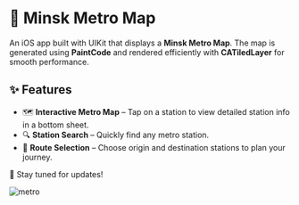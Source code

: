 # 📍 Minsk Metro Map  

An iOS app built with UIKit that displays a **Minsk Metro Map**. The map is generated using **PaintCode** and rendered efficiently with **CATiledLayer** for smooth performance.  

## ✨ Features  
- 🗺️ **Interactive Metro Map** – Tap on a station to view detailed station info in a bottom sheet.  
- 🔍 **Station Search** – Quickly find any metro station.
- 🔄 **Route Selection** – Choose origin and destination stations to plan your journey.  
  
🚀 Stay tuned for updates!

![metro](https://github.com/user-attachments/assets/38a2f69c-6dec-4e6a-b174-c12d052e19c4)
